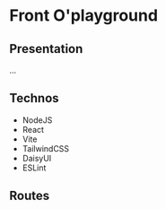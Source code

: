 # Front O'playground

## Presentation

...

## Technos

- NodeJS
- React
- Vite
- TailwindCSS
- DaisyUI
- ESLint

## Routes
